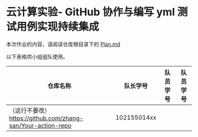 # 云计算实验- GitHub 协作与编写 yml 测试用例实现持续集成

本次作业的内容，请阅读仓库根目录下的 [Plan.md](Plan.md)

以下表格供小组组队使用。

| 仓库名称                                                    | 队长学号    | 队员学号 | 队员学号 |
| ----------------------------------------------------------- | ----------- | -------- | -------- |
| （这行不要改）https://github.com/zhang-san/Your-action-repo | 102155014xx |          |          |

